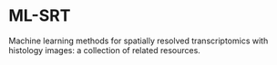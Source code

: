 # ML-SRT
Machine learning methods for spatially resolved transcriptomics with histology images: a collection of related resources.
